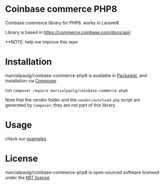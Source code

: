 # Coinbase commerce PHP8

Coinbase commerce library for PHP8. works in Laravel8

Library is based in https://commerce.coinbase.com/docs/api/

\*\*NOTE: help me improve this repo

# Installation

marcialpaulg/coinbase-commerce-php8 is available in [Packagist](https://packagist.org/), and installation via [Composer](https://getcomposer.org/)

run
`composer require marcialpaulg/coinbase-commerce-php8`

Note that the vendor folder and the `vendor/autoload.php` script are generated by `Composer`; they are not part of this library.

# Usage

check our [examples](https://github.com/marcialpaulg/coinbase-commerce-php8/tree/main/examples)

# License

marcialpaulg/coinbase-commerce-php8 is open-sourced software licensed under the [MIT license](LICENSE).
